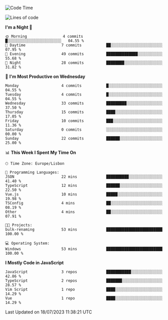 <!--START_SECTION:waka-->
![Code Time](http://img.shields.io/badge/Code%20Time-32%20hrs%2039%20mins-blue)

![Lines of code](https://img.shields.io/badge/From%20Hello%20World%20I%27ve%20Written-604.9%20thousand%20lines%20of%20code-blue)

**I'm a Night 🦉** 

```text
🌞 Morning                4 commits           █░░░░░░░░░░░░░░░░░░░░░░░░   04.55 % 
🌆 Daytime                7 commits           ██░░░░░░░░░░░░░░░░░░░░░░░   07.95 % 
🌃 Evening                49 commits          ██████████████░░░░░░░░░░░   55.68 % 
🌙 Night                  28 commits          ████████░░░░░░░░░░░░░░░░░   31.82 % 
```
📅 **I'm Most Productive on Wednesday** 

```text
Monday                   4 commits           █░░░░░░░░░░░░░░░░░░░░░░░░   04.55 % 
Tuesday                  4 commits           █░░░░░░░░░░░░░░░░░░░░░░░░   04.55 % 
Wednesday                33 commits          █████████░░░░░░░░░░░░░░░░   37.50 % 
Thursday                 15 commits          ████░░░░░░░░░░░░░░░░░░░░░   17.05 % 
Friday                   10 commits          ███░░░░░░░░░░░░░░░░░░░░░░   11.36 % 
Saturday                 0 commits           ░░░░░░░░░░░░░░░░░░░░░░░░░   00.00 % 
Sunday                   22 commits          ██████░░░░░░░░░░░░░░░░░░░   25.00 % 
```


📊 **This Week I Spent My Time On** 

```text
🕑︎ Time Zone: Europe/Lisbon

💬 Programming Languages: 
JSON                     22 mins             ██████████░░░░░░░░░░░░░░░   41.40 % 
TypeScript               12 mins             ██████░░░░░░░░░░░░░░░░░░░   22.50 % 
Vue.js                   10 mins             █████░░░░░░░░░░░░░░░░░░░░   19.98 % 
TSConfig                 4 mins              ██░░░░░░░░░░░░░░░░░░░░░░░   08.19 % 
Other                    4 mins              ██░░░░░░░░░░░░░░░░░░░░░░░   07.91 % 

🐱‍💻 Projects: 
bulk-renaming            53 mins             █████████████████████████   100.00 % 

💻 Operating System: 
Windows                  53 mins             █████████████████████████   100.00 % 
```

**I Mostly Code in JavaScript** 

```text
JavaScript               3 repos             ███████████░░░░░░░░░░░░░░   42.86 % 
TypeScript               2 repos             ███████░░░░░░░░░░░░░░░░░░   28.57 % 
Vim Script               1 repo              ████░░░░░░░░░░░░░░░░░░░░░   14.29 % 
Vue                      1 repo              ████░░░░░░░░░░░░░░░░░░░░░   14.29 % 
```




 Last Updated on 18/07/2023 11:38:21 UTC
<!--END_SECTION:waka-->
